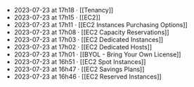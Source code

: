 - 2023-07-23 at 17h18 · [[Tenancy]]
- 2023-07-23 at 17h15 · [[EC2]]
- 2023-07-23 at 17h11 · [[EC2 Instances Purchasing Options]]
- 2023-07-23 at 17h08 · [[EC2 Capacity Reservations]]
- 2023-07-23 at 17h03 · [[EC2 Dedicated Instances]]
- 2023-07-23 at 17h02 · [[EC2 Dedicated Hosts]]
- 2023-07-23 at 17h01 · [[BYOL - Bring Your Own License]]
- 2023-07-23 at 16h51 · [[EC2 Spot Instances]]
- 2023-07-23 at 16h47 · [[EC2 Savings Plans]]
- 2023-07-23 at 16h46 · [[EC2 Reserved Instances]]

